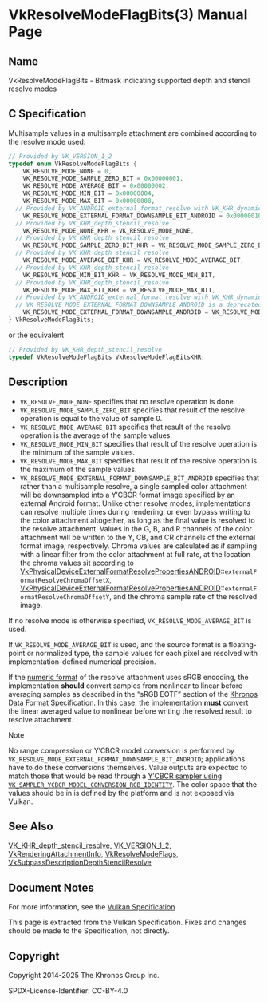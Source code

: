 # VkResolveModeFlagBits(3) Manual Page

## Name

VkResolveModeFlagBits - Bitmask indicating supported depth and stencil resolve modes



## [](#_c_specification)C Specification

Multisample values in a multisample attachment are combined according to the resolve mode used:

```c++
// Provided by VK_VERSION_1_2
typedef enum VkResolveModeFlagBits {
    VK_RESOLVE_MODE_NONE = 0,
    VK_RESOLVE_MODE_SAMPLE_ZERO_BIT = 0x00000001,
    VK_RESOLVE_MODE_AVERAGE_BIT = 0x00000002,
    VK_RESOLVE_MODE_MIN_BIT = 0x00000004,
    VK_RESOLVE_MODE_MAX_BIT = 0x00000008,
  // Provided by VK_ANDROID_external_format_resolve with VK_KHR_dynamic_rendering or VK_VERSION_1_3
    VK_RESOLVE_MODE_EXTERNAL_FORMAT_DOWNSAMPLE_BIT_ANDROID = 0x00000010,
  // Provided by VK_KHR_depth_stencil_resolve
    VK_RESOLVE_MODE_NONE_KHR = VK_RESOLVE_MODE_NONE,
  // Provided by VK_KHR_depth_stencil_resolve
    VK_RESOLVE_MODE_SAMPLE_ZERO_BIT_KHR = VK_RESOLVE_MODE_SAMPLE_ZERO_BIT,
  // Provided by VK_KHR_depth_stencil_resolve
    VK_RESOLVE_MODE_AVERAGE_BIT_KHR = VK_RESOLVE_MODE_AVERAGE_BIT,
  // Provided by VK_KHR_depth_stencil_resolve
    VK_RESOLVE_MODE_MIN_BIT_KHR = VK_RESOLVE_MODE_MIN_BIT,
  // Provided by VK_KHR_depth_stencil_resolve
    VK_RESOLVE_MODE_MAX_BIT_KHR = VK_RESOLVE_MODE_MAX_BIT,
  // Provided by VK_ANDROID_external_format_resolve with VK_KHR_dynamic_rendering or VK_VERSION_1_3
  // VK_RESOLVE_MODE_EXTERNAL_FORMAT_DOWNSAMPLE_ANDROID is a deprecated alias
    VK_RESOLVE_MODE_EXTERNAL_FORMAT_DOWNSAMPLE_ANDROID = VK_RESOLVE_MODE_EXTERNAL_FORMAT_DOWNSAMPLE_BIT_ANDROID,
} VkResolveModeFlagBits;
```

or the equivalent

```c++
// Provided by VK_KHR_depth_stencil_resolve
typedef VkResolveModeFlagBits VkResolveModeFlagBitsKHR;
```

## [](#_description)Description

- `VK_RESOLVE_MODE_NONE` specifies that no resolve operation is done.
- `VK_RESOLVE_MODE_SAMPLE_ZERO_BIT` specifies that result of the resolve operation is equal to the value of sample 0.
- `VK_RESOLVE_MODE_AVERAGE_BIT` specifies that result of the resolve operation is the average of the sample values.
- `VK_RESOLVE_MODE_MIN_BIT` specifies that result of the resolve operation is the minimum of the sample values.
- `VK_RESOLVE_MODE_MAX_BIT` specifies that result of the resolve operation is the maximum of the sample values.
- `VK_RESOLVE_MODE_EXTERNAL_FORMAT_DOWNSAMPLE_BIT_ANDROID` specifies that rather than a multisample resolve, a single sampled color attachment will be downsampled into a Y′CBCR format image specified by an external Android format. Unlike other resolve modes, implementations can resolve multiple times during rendering, or even bypass writing to the color attachment altogether, as long as the final value is resolved to the resolve attachment. Values in the G, B, and R channels of the color attachment will be written to the Y, CB, and CR channels of the external format image, respectively. Chroma values are calculated as if sampling with a linear filter from the color attachment at full rate, at the location the chroma values sit according to [VkPhysicalDeviceExternalFormatResolvePropertiesANDROID](https://registry.khronos.org/vulkan/specs/latest/man/html/VkPhysicalDeviceExternalFormatResolvePropertiesANDROID.html)::`externalFormatResolveChromaOffsetX`, [VkPhysicalDeviceExternalFormatResolvePropertiesANDROID](https://registry.khronos.org/vulkan/specs/latest/man/html/VkPhysicalDeviceExternalFormatResolvePropertiesANDROID.html)::`externalFormatResolveChromaOffsetY`, and the chroma sample rate of the resolved image.

If no resolve mode is otherwise specified, `VK_RESOLVE_MODE_AVERAGE_BIT` is used.

If `VK_RESOLVE_MODE_AVERAGE_BIT` is used, and the source format is a floating-point or normalized type, the sample values for each pixel are resolved with implementation-defined numerical precision.

If the [numeric format](https://registry.khronos.org/vulkan/specs/latest/html/vkspec.html#formats-numericformat) of the resolve attachment uses sRGB encoding, the implementation **should** convert samples from nonlinear to linear before averaging samples as described in the “sRGB EOTF” section of the [Khronos Data Format Specification](https://registry.khronos.org/vulkan/specs/latest/html/vkspec.html#data-format). In this case, the implementation **must** convert the linear averaged value to nonlinear before writing the resolved result to resolve attachment.

Note

No range compression or Y′CBCR model conversion is performed by `VK_RESOLVE_MODE_EXTERNAL_FORMAT_DOWNSAMPLE_BIT_ANDROID`; applications have to do these conversions themselves. Value outputs are expected to match those that would be read through a [Y′CBCR sampler using `VK_SAMPLER_YCBCR_MODEL_CONVERSION_RGB_IDENTITY`](https://registry.khronos.org/vulkan/specs/latest/html/vkspec.html#textures-sampler-YCbCr-conversion-modelconversion). The color space that the values should be in is defined by the platform and is not exposed via Vulkan.

## [](#_see_also)See Also

[VK\_KHR\_depth\_stencil\_resolve](https://registry.khronos.org/vulkan/specs/latest/man/html/VK_KHR_depth_stencil_resolve.html), [VK\_VERSION\_1\_2](https://registry.khronos.org/vulkan/specs/latest/man/html/VK_VERSION_1_2.html), [VkRenderingAttachmentInfo](https://registry.khronos.org/vulkan/specs/latest/man/html/VkRenderingAttachmentInfo.html), [VkResolveModeFlags](https://registry.khronos.org/vulkan/specs/latest/man/html/VkResolveModeFlags.html), [VkSubpassDescriptionDepthStencilResolve](https://registry.khronos.org/vulkan/specs/latest/man/html/VkSubpassDescriptionDepthStencilResolve.html)

## [](#_document_notes)Document Notes

For more information, see the [Vulkan Specification](https://registry.khronos.org/vulkan/specs/latest/html/vkspec.html#VkResolveModeFlagBits)

This page is extracted from the Vulkan Specification. Fixes and changes should be made to the Specification, not directly.

## [](#_copyright)Copyright

Copyright 2014-2025 The Khronos Group Inc.

SPDX-License-Identifier: CC-BY-4.0